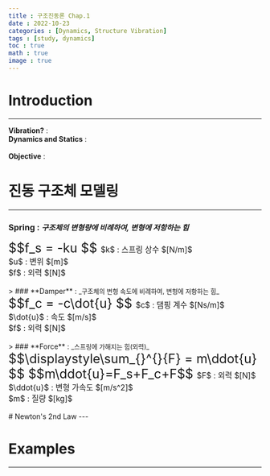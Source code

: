 ```yaml
---
title : 구조진동론 Chap.1
date : 2022-10-23
categories : [Dynamics, Structure Vibration]
tags : [study, dynamics]
toc : true
math : true
image : true
---
```


# Introduction
---

> 
**Vibration?** :
<br>
**Dynamics and Statics** :  
<br>
**Objective** :


# 진동 구조체 모델링
---

>
### **Spring** :  <span style='font-size:90%'>_구조체의 변형량에 비례하여, 변형에 저항하는 힘_</span>

<div class = 'text-center'>
    <span style="font-size:180%">
        $$f_s = -ku $$ </span>
    <span style='font-size:110%'>
        $k$ : 스프링 상수 $[N/m]$ <br>
        $u$ : 변위 $[m]$ <br>
        $f$ : 외력 $[N]$ <br>
    </span>
</div>
<!-- ![spring](https://user-images.githubusercontent.com/97388110/197399618-7c0462cc-66d8-41ee-8801-806ee54f4e8f.png){: width="80%" height="80%"} -->
<br>
>
### **Damper** : <span style='font-size:90%'>_구조체의 변형 속도에 비례하여, 변형에 저항하는 힘_</span>

<div class = 'text-center'>
    <span style="font-size:180%">
        $$f_c = -c\dot{u} $$ </span>
    <span style='font-size:110%'>
        $c$ : 댐핑 계수 $[Ns/m]$ <br>
        $\dot{u}$ : 속도 $[m/s]$ <br>
        $f$ : 외력 $[N]$ <br>
    </span>
</div>

<br>
>
### **Force** : <span style='font-size:90%'>_스프링에 가해지는 힘(외력)_</span>

<div class = 'text-center'>
    <span style="font-size:180%">
        $$\displaystyle\sum_{}^{}{F} = m\ddot{u} $$ 
        $$m\ddot{u}=F_s+F_c+F$$
    </span>
    <span style='font-size:110%'>
        $F$ : 외력 $[N]$ <br>
        $\ddot{u}$ : 변형 가속도 $[m/s^2]$ <br>
        $m$ : 질량 $[kg]$ <br>
    </span>
</div>
<br>
# Newton's 2nd Law
---



# Examples
---